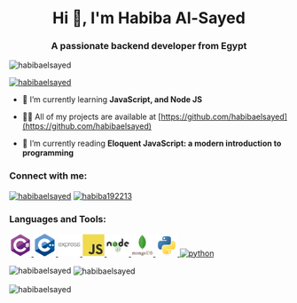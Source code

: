 <h1 align="center">Hi 👋, I'm Habiba Al-Sayed</h1>
<h3 align="center">A passionate backend developer from Egypt</h3>

<p align="left"> <img src="https://komarev.com/ghpvc/?username=habibaelsayed&label=Profile%20views&color=0e75b6&style=flat" alt="habibaelsayed" /> </p>

<p align="left"> <a href="https://github.com/ryo-ma/github-profile-trophy"><img src="https://github-profile-trophy.vercel.app/?username=habibaelsayed" alt="habibaelsayed" /></a> </p>

- 🌱 I’m currently learning **JavaScript, and Node JS**

- 👨‍💻 All of my projects are available at [https://github.com/habibaelsayed](https://github.com/habibaelsayed)

- 📖 I’m currently reading **Eloquent JavaScript: a modern introduction to programming**

<h3 align="left">Connect with me:</h3>
<p align="left">
<a href="https://linkedin.com/in/habibaelsayed" target="blank"><img align="center" src="https://raw.githubusercontent.com/rahuldkjain/github-profile-readme-generator/master/src/images/icons/Social/linked-in-alt.svg" alt="habibaelsayed" height="30" width="40" /></a>
<a href="https://www.leetcode.com/habiba192213" target="blank"><img align="center" src="https://raw.githubusercontent.com/rahuldkjain/github-profile-readme-generator/master/src/images/icons/Social/leet-code.svg" alt="habiba192213" height="30" width="40" /></a>
</p>

<h3 align="left">Languages and Tools:</h3>
<p align="left"><a href="https://learn.microsoft.com/en-us/dotnet/csharp/" target="_blank" rel="noreferrer"> <img src="https://raw.githubusercontent.com/devicons/devicon/master/icons/csharp/csharp-original.svg" alt="cplusplus" width="40" height="40"/> </a> <a href="https://www.w3schools.com/cpp/" target="_blank" rel="noreferrer"> <img src="https://raw.githubusercontent.com/devicons/devicon/master/icons/cplusplus/cplusplus-original.svg" alt="cplusplus" width="40" height="40"/> </a> <a href="https://expressjs.com" target="_blank" rel="noreferrer"> <img src="https://raw.githubusercontent.com/devicons/devicon/master/icons/express/express-original-wordmark.svg" alt="express" width="40" height="40"/> </a> <a href="https://developer.mozilla.org/en-US/docs/Web/JavaScript" target="_blank" rel="noreferrer"> <img src="https://raw.githubusercontent.com/devicons/devicon/master/icons/javascript/javascript-original.svg" alt="javascript" width="40" height="40"/> </a> <a href="https://nodejs.org" target="_blank" rel="noreferrer"> <img src="https://raw.githubusercontent.com/devicons/devicon/master/icons/nodejs/nodejs-original-wordmark.svg" alt="nodejs" width="40" height="40"/> <a href="https://www.mongodb.com/" target="_blank" rel="noreferrer"> <img src="https://raw.githubusercontent.com/devicons/devicon/master/icons/mongodb/mongodb-original-wordmark.svg" alt="nodejs" width="40" height="40"> </a> <a href="https://www.python.org" target="_blank" rel="noreferrer"> <img src="https://raw.githubusercontent.com/devicons/devicon/master/icons/python/python-original.svg" alt="python" width="40" height="40"/> </a> <a href="https://learn.microsoft.com/en-us/sql/sql-server/?view=sql-server-ver16" target="_blank" rel="noreferrer"> <img src="https://cdn-icons-png.flaticon.com/512/4299/4299956.png" alt="python" width="40" height="40"/> </a></p>

<p><img align="left" src="https://github-readme-stats.vercel.app/api/top-langs?username=habibaelsayed&show_icons=true&locale=en&layout=compact" alt="habibaelsayed" /></p>

<p>&nbsp;<img align="center" src="https://github-readme-stats.vercel.app/api?username=habibaelsayed&show_icons=true&locale=en" alt="habibaelsayed" /></p>

<p><img align="center" src="https://github-readme-streak-stats.herokuapp.com/?user=habibaelsayed&" alt="habibaelsayed" /></p>

